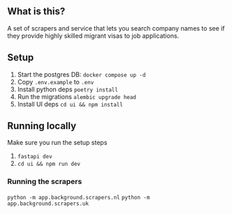## What is this?

A set of scrapers and service that lets you search company names to see if they provide highly skilled migrant visas to job applications.

## Setup

1. Start the postgres DB: `docker compose up -d`
1. Copy `.env.example` to `.env`
1. Install python deps `poetry install`
1. Run the migrations `alembic upgrade head`
1. Install UI deps `cd ui && npm install`

## Running locally

Make sure you run the setup steps

1. `fastapi dev`
1. `cd ui && npm run dev`

### Running the scrapers

`python -m app.background.scrapers.nl`
`python -m app.background.scrapers.uk`
